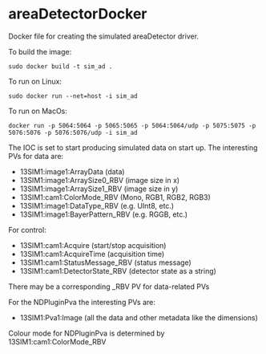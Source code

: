 # areaDetectorDocker

Docker file for creating the simulated areaDetector driver.

To build the image:

`sudo docker build -t sim_ad .`

To run on Linux:

`sudo docker run --net=host -i sim_ad`

To run on MacOs:

`docker run -p 5064:5064 -p 5065:5065 -p 5064:5064/udp -p 5075:5075 -p 5076:5076 -p 5076:5076/udp -i sim_ad`

The IOC is set to start producing simulated data on start up.
The interesting PVs for data are:
* 13SIM1:image1:ArrayData           (data)
* 13SIM1:image1:ArraySize0_RBV      (image size in x)
* 13SIM1:image1:ArraySize1_RBV      (image size in y)
* 13SIM1:cam1:ColorMode_RBV         (Mono, RGB1, RGB2, RGB3)
* 13SIM1:image1:DataType_RBV        (e.g. UInt8, etc.)
* 13SIM1:image1:BayerPattern_RBV    (e.g. RGGB, etc.)

For control:
* 13SIM1:cam1:Acquire               (start/stop acquisition)
* 13SIM1:cam1:AcquireTime           (acquisition time)  
* 13SIM1:cam1:StatusMessage_RBV     (status message)
* 13SIM1:cam1:DetectorState_RBV     (detector state as a string)

There may be a corresponding _RBV PV for data-related PVs

For the NDPluginPva the interesting PVs are:
* 13SIM1:Pva1:Image                 (all the data and other metadata like the dimensions)

Colour mode for NDPluginPva is determined by 13SIM1:cam1:ColorMode_RBV
